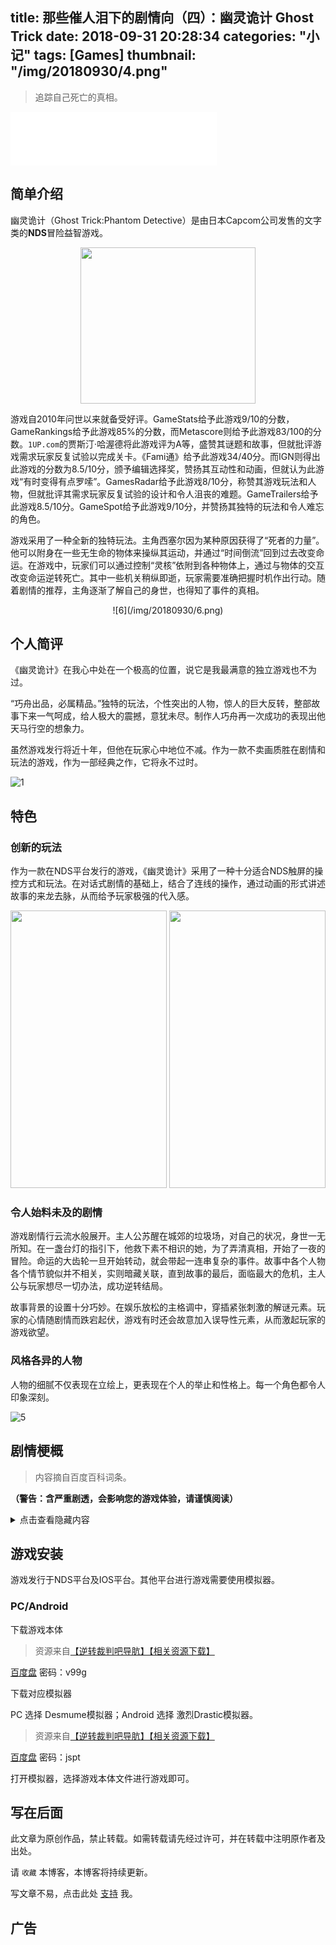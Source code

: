 title: 那些催人泪下的剧情向（四）：幽灵诡计 Ghost Trick
date: 2018-09-31 20:28:34
categories: "小记"
tags: [Games]
thumbnail: "/img/20180930/4.png"
---
>追踪自己死亡的真相。

<iframe frameborder="no" border="0" marginwidth="0" marginheight="0" width=330 height=86 src="//music.163.com/outchain/player?type=2&id=4948277&auto=1&height=66"></iframe>

## 简单介绍
幽灵诡计（Ghost Trick:Phantom Detective）是由日本Capcom公司发售的文字类的**NDS**冒险益智游戏。

<div align=center>
<img src="/img/20180930/2.png" width="280" height="250" />
</div>

游戏自2010年问世以来就备受好评。GameStats给予此游戏9/10的分数，GameRankings给予此游戏85%的分数，而Metascore则给予此游戏83/100的分数。`1UP.com`的贾斯汀·哈渥德将此游戏评为A等，盛赞其谜题和故事，但就批评游戏需求玩家反复试验以完成关卡。《Fami通》给予此游戏34/40分。而IGN则得出此游戏的分数为8.5/10分，颁予编辑选择奖，赞扬其互动性和动画，但就认为此游戏“有时变得有点罗嗦”。GamesRadar给予此游戏8/10分，称赞其游戏玩法和人物，但就批评其需求玩家反复试验的设计和令人沮丧的难题。GameTrailers给予此游戏8.5/10分。GameSpot给予此游戏9/10分，并赞扬其独特的玩法和令人难忘的角色。

游戏采用了一种全新的独特玩法。主角西塞尔因为某种原因获得了“死者的力量”。他可以附身在一些无生命的物体来操纵其运动，并通过“时间倒流”回到过去改变命运。在游戏中，玩家们可以通过控制“灵核”依附到各种物体上，通过与物体的交互改变命运逆转死亡。其中一些机关稍纵即逝，玩家需要准确把握时机作出行动。随着剧情的推荐，主角逐渐了解自己的身世，也得知了事件的真相。

<div align=center>
![6](/img/20180930/6.png)
</div>

## 个人简评

《幽灵诡计》在我心中处在一个极高的位置，说它是我最满意的独立游戏也不为过。

“巧舟出品，必属精品。”独特的玩法，个性突出的人物，惊人的巨大反转，整部故事下来一气呵成，给人极大的震撼，意犹未尽。制作人巧舟再一次成功的表现出他天马行空的想象力。

虽然游戏发行将近十年，但他在玩家心中地位不减。作为一款不卖画质胜在剧情和玩法的游戏，作为一部经典之作，它将永不过时。

![1](/img/20180930/1.png)

## 特色

### 创新的玩法

作为一款在NDS平台发行的游戏，《幽灵诡计》采用了一种十分适合NDS触屏的操控方式和玩法。在对话式剧情的基础上，结合了连线的操作，通过动画的形式讲述故事的来龙去脉，从而给予玩家极强的代入感。

<div align=center>
<img src="/img/20180930/0.png" width="250" height="444" /> <img src="/img/20180930/3.png" width="250" height="444" />
</div>

### 令人始料未及的剧情
游戏剧情行云流水般展开。主人公苏醒在城郊的垃圾场，对自己的状况，身世一无所知。在一盏台灯的指引下，他救下素不相识的她，为了弄清真相，开始了一夜的冒险。命运的大齿轮一旦开始转动，就会带起一连串复杂的事件。故事中各个人物各个情节貌似并不相关，实则暗藏关联，直到故事的最后，面临最大的危机，主人公与玩家想尽一切办法，成功逆转结局。

故事背景的设置十分巧妙。在娱乐放松的主格调中，穿插紧张刺激的解谜元素。玩家的心情随剧情而跌宕起伏，游戏有时还会故意加入误导性元素，从而激起玩家的游戏欲望。

### 风格各异的人物
人物的细腻不仅表现在立绘上，更表现在个人的举止和性格上。每一个角色都令人印象深刻。

![5](/img/20180930/5.png)

## 剧情梗概
>内容摘自百度百科词条。

**（警告：含严重剧透，会影响您的游戏体验，请谨慎阅读）**

<details><summary>点击查看隐藏内容</summary>

<h3>故事第一次发生</h3>

<h4>10年前</h4>

　　作为国家安全主程序的程序员——尤米尔因为被怀疑泄露国家机密，被卡巴尼拉盘问；但，年轻的警察把自己的枪遗留在审问室中，让尤米尔有机会逃离警局。

　　尤米尔一路逃跑，但很快被卡巴尼拉的朋友——乔多在公园追上。

　　尤米尔被追上，情急之下抓起一边在玩耍的年幼的凛音作为人质，与乔多双枪互指。

　　正在乔多准备射击的时刻，神奇陨石“阿斯塔尔”从天而降，其碎片命中了尤米尔；让尤米尔获得了“死者力量”（不死）。

　　尤米尔的灵魂被路过的黑色幼猫所带走，凛音认为是乔多救了自己，立志要成为刑警。

　　经过漫长的时间，尤米尔灵魂记忆恢复，将自己的身体取了回来，但发现自己的未婚妻（西塞尔）留下了“我去找尤米尔了”的遗言后自杀……

　　尸体的失踪让负责的老法医（与鸟为伴的老人）辞职，专门研究陨石。

　　因为自己变得无法真正的活，也无法真正的死亡；尤米尔精神开始扭曲（也就是我们说的黑化），决定向那些对他造成伤害的人进行复仇。

　　同时，国家开始对神奇陨石的调查，并开始对“阿斯塔尔”的暗中抢夺。

<h4>5年前</h4>

　　尤米尔来到乔多的家，在他女儿佳诺为母亲阿尔玛做的生日聚会的机关上动了手脚，杀死了她。

　　乔多为了保护自己的女儿，自己承认杀死了自己的妻子，被扔入班房。

　　尤米尔使用死者力量分别让法务大臣签下处刑乔多的判决书，让摇滚歌手唱出国家机密等……

<h4>今夜</h4>

　　尤米尔与大海彼岸的国家勾结，约出凛音；并在监控摄像头前使用死者力量控制她射击（开了两枪，第一枪被干扰没有击中，但杀死了皮箱中的黑猫，并因为尤米尔体内陨石碎片的关系产生了死者力量）“杀死”了自己。

　　凛音被之后尤米尔带来的杀手所杀。

　　尤米尔通过死者力量依附在自己带来的黑猫上离开现场。

　　垃圾场管理员（老法医）将尤米尔的躯体回收。

　　尤米尔取回自己的身体并杀死了老法医和卡巴尼拉，之后来到凛音的房间杀死了佳诺和小狗导弹。

　　<h3>故事第二次发生</h3>

　　尤米尔杀死导弹的时候，小狗离他体内的陨石碎片很近，被辐射到，产生了死者力量。

　　但其虽然拥有回到死前4分钟的能力，但不具备“动作”的能力。（只有交换相同形状的物体的能力。）

　　知道自己无法拯救主人的小狗灵魂回到黑猫死前的4分钟并开始等待黑猫（游戏真正主角）的灵魂。

　　当小狗告诉黑猫事情原委的时候，黑猫没有答应并且立刻离开了。

　　自己主人的死循环开始。

　　不甘心的小狗一下使用能力回到了尤米尔死前4分钟，也就是10年前的世界，开始静等当晚重现……

　　<h3>故事第三次发生</h3>

<h4>今夜</h4>

　　西塞尔成为幽灵后，被电灯（化名“库纽利”的导弹）所召唤，并且拯救了凛音。

　　由于忘了自己是谁，为什么到此，为什么会被杀死；决心在黎明前解决一切谜团。

　　凛音“杀死“尤米尔的一幕被卡巴尼拉在录像中看到，并准备将其拘留。

　　凛音通过升降机逃到了垃圾场管理室的地下室，并和西塞尔发现了杀人机关的屋子。（卡巴尼拉拜托老法医所作，并且进行调查。）

　　凛音通过下水道逃跑，并联系佳诺，让其带着从乔多那里得到的八音盒去餐馆见面。

　　佳诺在前去餐馆的途中经过公园，追随的小狗导弹被诱拐犯撞死。

　　佳诺被诱拐，之前把八音盒藏了起来（被住在公园的奇怪男人拣到）；诱拐犯将佳诺塞进红色箱子应错阳差的到了约定的餐厅。

　　凛音在公园得到八音盒，交给越狱半成功的乔多。用其作为例证，暂时让乔多自由。

　　尤米尔使用死者力量杀死卡巴尼拉和老法医，但都被西塞尔暗中救下。

　　凛音和乔多调查并潜入了外国潜水艇。

　　尤米尔体内的陨石碎片被抢，外国间谍逃离前射出鱼雷将潜艇弄沉。

　　西塞尔和导弹千方百计欲拯救凛音和佳诺，但无奈被困在深海，求生无路。

　　凛音此时体会到了绝望的感觉，并了解了失去一切的尤米尔的灵魂这10年的心情。

　　尤米尔的复仇心理动摇，开始审视自己。

　　西塞尔试图找乔多一起来拯救凛音，但到达后发现无法成功。

　　乔多认为如果要改变现状，就要回到事情的原点：10年前。

<h4>10年前</h4>

　　由于尤米尔没有回到死前4分钟的能力，他借助着西塞尔的力量一同回到了这里。

　　西塞尔和导弹终于将陨石的坠落轨道改变，但击中了乔多的腿并将乔多腿旁年幼的西塞尔击死。

　　在疼痛中，乔多本能的按下扳机。

　　导弹能力发动，将子弹和凛音带来的红薯相换。

　　受到快速红薯攻击的尤米尔向后撞在了弯曲的灯柱上。

　　但凛音头上的巨石立刻就要滑落。

　　尤米尔的灵魂挺身而出，回到自己原来的身体，将凛音推出，自己被压在巨石下。

　　所幸，尤米尔没有因此丧命（但等待他的是10年的监禁）。

　　凛音立志成为刑警，发现被陨石碎片击死躺在一边的黑猫西塞尔，最后黑猫被乔多收养。

<h4>今夜</h4>

　　10年后的导弹的灵魂告诉了西塞尔所有的真相。

　　佳诺和其母亲一起庆祝凛音成为刑警，乔多也随后到场。

　　西塞尔被乔多一家收养，并没有长大（因为陨石的缘故），而导弹随着卡巴尼拉的一同赴宴。（其实凛音拜托它看家。）

　　尤米尔在监狱最后的日子画出了自己曾经的伙伴黑猫西塞尔，最后刑满释放和未婚妻恩爱如初。

　　事情似乎这么圆满解决了。
</details>

## 游戏安装
游戏发行于NDS平台及IOS平台。其他平台进行游戏需要使用模拟器。

### PC/Android

下载游戏本体 

>资源来自[【逆转裁判吧导肮】【相关资源下载】](https://tieba.baidu.com/p/4411500918)

[百度盘](https://pan.baidu.com/s/1qZNdCza) 密码：v99g

下载对应模拟器

PC 选择 Desmume模拟器；Android 选择 激烈Drastic模拟器。

>资源来自[【逆转裁判吧导肮】【相关资源下载】](https://tieba.baidu.com/p/4411500918)

[百度盘](https://pan.baidu.com/s/1o7Ju8D8) 密码：jspt

打开模拟器，选择游戏本体文件进行游戏即可。

## 写在后面
此文章为原创作品，禁止转载。如需转载请先经过许可，并在转载中注明原作者及出处。

请 `收藏` 本博客，本博客将持续更新。

写文章不易，点击此处 [支持](https://ojhdt.club/donate) 我。


## 广告
<script async src="//pagead2.googlesyndication.com/pagead/js/adsbygoogle.js"></script>
<ins class="adsbygoogle"
     style="display:block; text-align:center;"
     data-ad-layout="in-article"
     data-ad-format="fluid"
     data-ad-client="ca-pub-1043177129475579"
     data-ad-slot="7254716173"></ins>
<script>
     (adsbygoogle = window.adsbygoogle || []).push({});
</script>